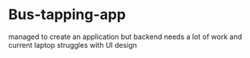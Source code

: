 # Bus-tapping-app

managed to create an application but backend needs a lot of work and current laptop struggles with UI design
